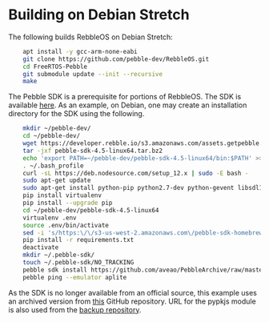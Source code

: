 # Building on Debian Stretch

The following builds RebbleOS on Debian Stretch:

```sh
    apt install -y gcc-arm-none-eabi
    git clone https://github.com/pebble-dev/RebbleOS.git
    cd FreeRTOS-Pebble
    git submodule update --init --recursive
    make
```

The Pebble SDK is a prerequisite for portions of RebbleOS. The
SDK is available [here](https://developer.rebble.io/developer.pebble.com/sdk/download/index.html).
As an example, on Debian, one may create an installation
directory for the SDK using the following.

```sh
    mkdir ~/pebble-dev/
    cd ~/pebble-dev/
    wget https://developer.rebble.io/s3.amazonaws.com/assets.getpebble.com/pebble-tool/pebble-sdk-4.5-linux64.tar.bz2
    tar -jxf pebble-sdk-4.5-linux64.tar.bz2
    echo 'export PATH=~/pebble-dev/pebble-sdk-4.5-linux64/bin:$PATH' >> ~/.bash_profile
    . ~/.bash_profile
    curl -sL https://deb.nodesource.com/setup_12.x | sudo -E bash -
    sudo apt-get update
    sudo apt-get install python-pip python2.7-dev python-gevent libsdl1.2debian libfdt1 libpixman-1-0 git gcc-arm-none-eabi npm
    pip install virtualenv
    pip install --upgrade pip
    cd ~/pebble-dev/pebble-sdk-4.5-linux64
    virtualenv .env
    source .env/bin/activate
    sed -i 's/https:\/\/s3-us-west-2.amazonaws.com\/pebble-sdk-homebrew\/pypkjs-1.0.6.tar.gz/https:\/\/github.com\/ltpitt\/vagrant-pebble-sdk\/blob\/master\/pypkjs-1.0.6.tar.gz?raw=true/g' requirements.txt
    pip install -r requirements.txt
    deactivate
    mkdir ~/.pebble-sdk/
    touch ~/.pebble-sdk/NO_TRACKING
    pebble sdk install https://github.com/aveao/PebbleArchive/raw/master/SDKCores/sdk-core-4.3.tar.bz2
    pebble ping --emulator aplite
```

As the SDK is no longer available from an official source, this example uses an archived version from [this](https://github.com/aveao/PebbleArchive/) GitHub repository. URL for the pypkjs module is also used from the [backup repository](https://github.com/ltpitt/vagrant-pebble-sdk).
